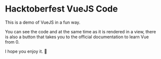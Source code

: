 # Hacktoberfest VueJS Code

This is a demo of VueJS in a fun way.

You can see the code and at the same time as it is rendered in a view, there is also a button that takes you to the official documentation to learn Vue from 0.

I hope you enjoy it. 🌈
